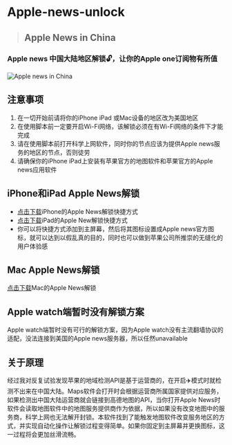 # Apple-news-unlock
> ## Apple News in China
### Apple news 中国大陆地区解锁🔓，让你的Apple one订阅物有所值
![Apple news in China](https://media.idownloadblog.com/wp-content/uploads/2022/01/Apple-News-iPhone-Mac-Apple-Watch.jpg)
## 注意事项
1. 在一切开始前请将你的iPhone iPad 或Mac设备的地区改为美国地区
2. 在使用脚本前一定要开启Wi-Fi网络，该解锁必须在有Wi-Fi网络的条件下才能完成
3. 请在使用脚本前打开科学上网软件，同时你的节点应该为提供Apple news服务的地区的节点，否则徒劳
4. 请确保你的iPhone iPad上安装有苹果官方的地图软件和苹果官方的Apple news应用软件
## iPhone和iPad Apple News解锁
- [点击下载](https://www.icloud.com/shortcuts/29cb8fdee87545f4953f61c4aafd7dee)iPhone的Apple News解锁快捷方式
- [点击下载](https://www.icloud.com/shortcuts/d5177ac4b61e4d9f8de08a792643e188)iPad的Apple New解锁快捷方式
- 你可以将快捷方式添加到主屏幕，然后将其图标设置成Apple news官方图标，就可以达到以假乱真的目的，同时也可以做到苹果公司所推崇的无缝化的用户体验感
## Mac Apple News解锁
[点击下载](https://www.icloud.com/shortcuts/5942afcf23a449ba8039f86598330c29)Mac的Apple News解锁
## Apple watch端暂时没有解锁方案
Apple watch端暂时没有可行的解锁方案，因为Apple watch没有主流翻墙协议的适配，没法连接到美国的Apple news服务器，所以任然unavailable
## 关于原理
经过我对反复试验发现苹果的地域检测API是基于运营商的，在开启✈️模式时就检测不出来在中国大陆。Maps软件会打开时会根据运营商所属国家提供对应服务，如果检测出中国大陆运营商就会链接到高德地图的API，当你打开Apple News时软件会读取地图软件中的地图服务提供商作为依据，所以如果没有改变地图中的服务商，科学上网也无法解开封锁。本软件找到了能触发地图软件改变服务地区的方式，并实现自动化操作让解锁过程变得简单。如果你固定到主屏幕并更换图标，这一过程将会更加丝滑流畅。
